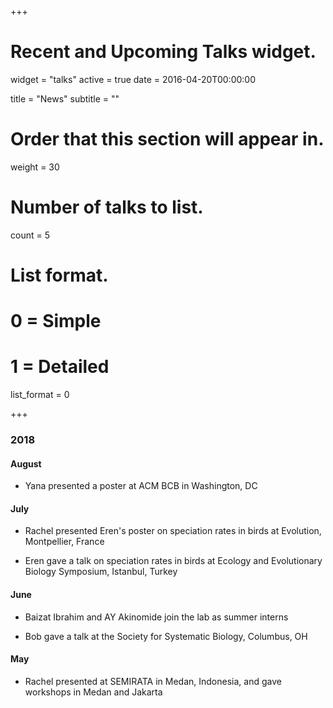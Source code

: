 +++
# Recent and Upcoming Talks widget.
widget = "talks"
active = true
date = 2016-04-20T00:00:00

title = "News"
subtitle = ""

# Order that this section will appear in.
weight = 30

# Number of talks to list.
count = 5

# List format.
#   0 = Simple
#   1 = Detailed
list_format = 0

+++

### 2018

#### August
- Yana presented a poster at ACM BCB in Washington, DC

#### July
- Rachel presented Eren's poster on speciation rates in birds at Evolution, Montpellier, France

- Eren gave a talk on speciation rates in birds at Ecology and Evolutionary Biology Symposium, Istanbul, Turkey

#### June
- Baizat Ibrahim and AY Akinomide join the lab as summer interns

- Bob gave a talk at the Society for Systematic Biology, Columbus, OH

#### May 
- Rachel presented at SEMIRATA in Medan, Indonesia, and gave workshops in Medan and Jakarta
